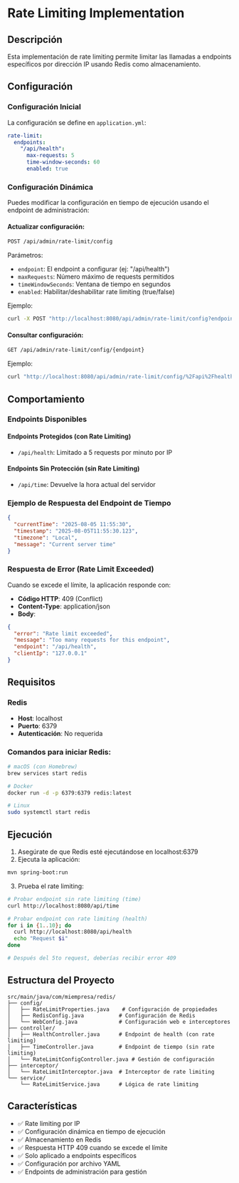 # Rate Limiting Implementation

## Descripción

Esta implementación de rate limiting permite limitar las llamadas a endpoints específicos por dirección IP usando Redis como almacenamiento.

## Configuración

### Configuración Inicial

La configuración se define en `application.yml`:

```yaml
rate-limit:
  endpoints:
    "/api/health":
      max-requests: 5
      time-window-seconds: 60
      enabled: true
```

### Configuración Dinámica

Puedes modificar la configuración en tiempo de ejecución usando el endpoint de administración:

#### Actualizar configuración:
```bash
POST /api/admin/rate-limit/config
```

Parámetros:
- `endpoint`: El endpoint a configurar (ej: "/api/health")
- `maxRequests`: Número máximo de requests permitidos
- `timeWindowSeconds`: Ventana de tiempo en segundos
- `enabled`: Habilitar/deshabilitar rate limiting (true/false)

Ejemplo:
```bash
curl -X POST "http://localhost:8080/api/admin/rate-limit/config?endpoint=/api/health&maxRequests=10&timeWindowSeconds=30&enabled=true"
```

#### Consultar configuración:
```bash
GET /api/admin/rate-limit/config/{endpoint}
```

Ejemplo:
```bash
curl "http://localhost:8080/api/admin/rate-limit/config/%2Fapi%2Fhealth"
```

## Comportamiento

### Endpoints Disponibles

#### Endpoints Protegidos (con Rate Limiting)
- `/api/health`: Limitado a 5 requests por minuto por IP

#### Endpoints Sin Protección (sin Rate Limiting)
- `/api/time`: Devuelve la hora actual del servidor

### Ejemplo de Respuesta del Endpoint de Tiempo
```json
{
  "currentTime": "2025-08-05 11:55:30",
  "timestamp": "2025-08-05T11:55:30.123",
  "timezone": "Local",
  "message": "Current server time"
}
```

### Respuesta de Error (Rate Limit Exceeded)
Cuando se excede el límite, la aplicación responde con:
- **Código HTTP**: 409 (Conflict)
- **Content-Type**: application/json
- **Body**: 
```json
{
  "error": "Rate limit exceeded",
  "message": "Too many requests for this endpoint",
  "endpoint": "/api/health",
  "clientIp": "127.0.0.1"
}
```

## Requisitos

### Redis
- **Host**: localhost
- **Puerto**: 6379
- **Autenticación**: No requerida

### Comandos para iniciar Redis:
```bash
# macOS (con Homebrew)
brew services start redis

# Docker
docker run -d -p 6379:6379 redis:latest

# Linux
sudo systemctl start redis
```

## Ejecución

1. Asegúrate de que Redis esté ejecutándose en localhost:6379
2. Ejecuta la aplicación:
```bash
mvn spring-boot:run
```

3. Prueba el rate limiting:
```bash
# Probar endpoint sin rate limiting (time)
curl http://localhost:8080/api/time

# Probar endpoint con rate limiting (health)
for i in {1..10}; do
  curl http://localhost:8080/api/health
  echo "Request $i"
done

# Después del 5to request, deberías recibir error 409
```

## Estructura del Proyecto

```
src/main/java/com/miempresa/redis/
├── config/
│   ├── RateLimitProperties.java    # Configuración de propiedades
│   ├── RedisConfig.java           # Configuración de Redis
│   └── WebConfig.java             # Configuración web e interceptores
├── controller/
│   ├── HealthController.java      # Endpoint de health (con rate limiting)
│   ├── TimeController.java        # Endpoint de tiempo (sin rate limiting)
│   └── RateLimitConfigController.java # Gestión de configuración
├── interceptor/
│   └── RateLimitInterceptor.java  # Interceptor de rate limiting
└── service/
    └── RateLimitService.java      # Lógica de rate limiting
```

## Características

- ✅ Rate limiting por IP
- ✅ Configuración dinámica en tiempo de ejecución
- ✅ Almacenamiento en Redis
- ✅ Respuesta HTTP 409 cuando se excede el límite
- ✅ Solo aplicado a endpoints específicos
- ✅ Configuración por archivo YAML
- ✅ Endpoints de administración para gestión 